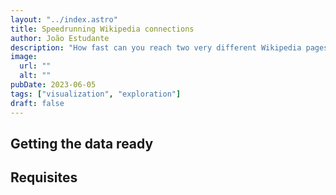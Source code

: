 ```yaml
---
layout: "../index.astro"
title: Speedrunning Wikipedia connections
author: João Estudante
description: "How fast can you reach two very different Wikipedia pages, following only internal links? I'll explore approaches, limitations, and some funny examples."
image: 
  url: ""
  alt: ""
pubDate: 2023-06-05
tags: ["visualization", "exploration"]
draft: false
---
```


## Getting the data ready

## Requisites
